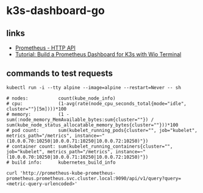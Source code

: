 # k3s-dashboard-go #

## links ##

- [Prometheus - HTTP API](https://prometheus.io/docs/prometheus/latest/querying/api/)
- [Tutorial: Build a Prometheus Dashboard for K3s with Wio Terminal](https://thenewstack.io/tutorial-build-a-prometheus-dashboard-for-k3s-with-wio-terminal/)

## commands to test requests ##

```shell
kubectl run -i --tty alpine --image=alpine --restart=Never -- sh
```

```shell
# nodes:           count(kube_node_info)
# cpu:             (1-avg(rate(node_cpu_seconds_total{mode="idle", cluster=""}[5m])))*100
# memory:          (1 - sum(:node_memory_MemAvailable_bytes:sum{cluster=""}) / sum(kube_node_status_allocatable_memory_bytes{cluster=""}))*100
# pod count:       sum(kubelet_running_pods{cluster="", job="kubelet", metrics_path="/metrics", instance=~"(10.0.0.70:10250|10.0.0.71:10250|10.0.0.72:10250)"})
# container count: sum(kubelet_running_containers{cluster="", job="kubelet", metrics_path="/metrics", instance=~"(10.0.0.70:10250|10.0.0.71:10250|10.0.0.72:10250)"})
# build info:      kubernetes_build_info

curl 'http://prometheus-kube-prometheus-prometheus.prometheus.svc.cluster.local:9090/api/v1/query?query=<metric-query-urlencoded>'
```